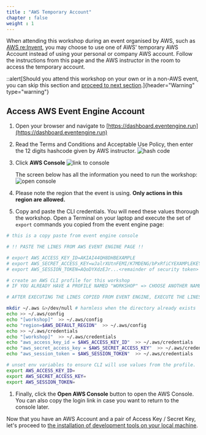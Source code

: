 ```yaml
---
title : "AWS Temporary Account"
chapter : false
weight : 1
---
```


When attending this workshop during an event organised by AWS, such as [AWS re\:Invent](https://reinvent.awsevents.com/), you may choose to use one of AWS' temporary AWS Account instead of using your personal or company AWS account.  Follow the instructions from this page and the AWS instructor in the room to access the temporary account.

::alert[Should you attend this workshop on your own or in a non-AWS event, you can skip this section and [proceed to next section]().]{header="Warning" type="warning"}

## Access AWS Event Engine Account

1. Open your browser and navigate to [https://dashboard.eventengine.run](https://dashboard.eventengine.run)

1. Read the Terms and Conditions and Acceptable Use Policy, then enter the 12 digits hashcode given by AWS instructor.
![hash code](/images/10-05-10.png)

1. Click **AWS Console**
![link to console](/images/10-05-20.png)

    The screen below has all the information you need to run the workshop:
    ![open console](/images/10-05-30.png)

1. Please note the region that the event is using. **Only actions in this region are allowed.**

1. Copy and paste the CLI credentials.  You will need these values thorough the workshop. Open a Terminal on your laptop and execute the set of `export` commands you copied from the event engine page:

```bash
# this is a copy paste from event engine console

# !! PASTE THE LINES FROM AWS EVENT ENGINE PAGE !!

# export AWS_ACCESS_KEY_ID=AKIAI44QH8DHBEXAMPLE
# export AWS_SECRET_ACCESS_KEY=wJalrXUtnFEMI/K7MDENG/bPxRfiCYEXAMPLEKEY
# export AWS_SESSION_TOKEN=AQoDYXdzEJr...<remainder of security token>

# create an AWS CLI profile for this workshop
# IF YOU ALREADY HAVE A PROFILE NAMED "WORKSHOP" => CHOOSE ANOTHER NAME !

# AFTER EXECUTING THE LINES COPIED FROM EVENT ENGINE, EXECUTE THE LINES BELOW

mkdir ~/.aws &>/dev/null # harmless when the directory already exists
echo >> ~/.aws/config
echo "[workshop]"  >> ~/.aws/config
echo "region=$AWS_DEFAULT_REGION"  >> ~/.aws/config
echo >> ~/.aws/credentials
echo "[workshop]"  >> ~/.aws/credentials
echo "aws_access_key_id = $AWS_ACCESS_KEY_ID"  >> ~/.aws/credentials
echo "aws_secret_access_key = $AWS_SECRET_ACCESS_KEY"  >> ~/.aws/credentials
echo "aws_session_token = $AWS_SESSION_TOKEN"  >> ~/.aws/credentials

# unset env variables to ensure CLI will use values from the profile.
export AWS_ACCESS_KEY_ID=
export AWS_SECRET_ACCESS_KEY=
export AWS_SESSION_TOKEN=
```

1. Finally, click the **Open AWS Console** button to open the AWS Console.  You can also copy the login link in case you want to return to the console later.

Now that you have an AWS Account and a pair of Access Key / Secret Key, let's proceed to [the installation of development tools on your local machine](/10_prerequisites/20_installs.html).